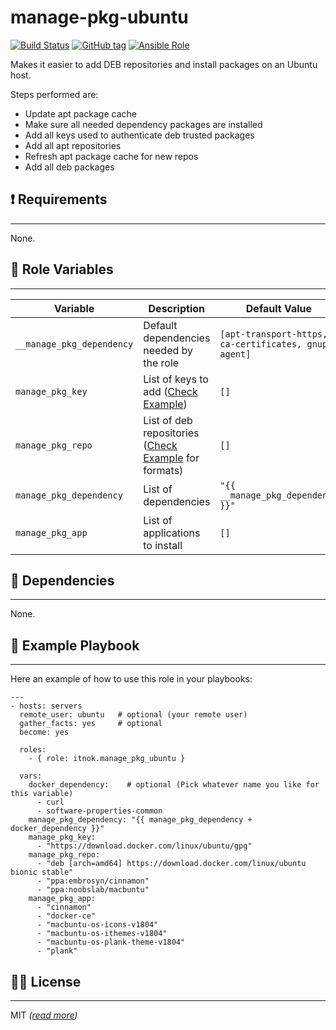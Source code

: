 manage-pkg-ubuntu
==================

[![Build Status](https://travis-ci.org/itnok/ansible-role-install-pkg-ubuntu.svg?branch=master)](https://travis-ci.org/itnok/ansible-role-install-pkg-ubuntu) [![GitHub tag](https://img.shields.io/github/v/tag/itnok/ansible-role-install-pkg-ubuntu?sort=semver)](https://github.com/itnok/ansible-role-install-pkg-ubuntu/tags/) [![Ansible Role](https://img.shields.io/ansible/role/47006)](https://galaxy.ansible.com/itnok/manage_pkg_ubuntu)

Makes it easier to add DEB repositories and install packages on an Ubuntu host.

Steps performed are:

  - Update apt package cache
  - Make sure all needed dependency packages are installed
  - Add all keys used to authenticate deb trusted packages
  - Add all apt repositories
  - Refresh apt package cache for new repos
  - Add all deb packages


## :exclamation: Requirements
-----------------------------

None.


## :abcd: Role Variables
------------------------

| Variable                   | Description                                                               | Default Value                                         |
|----------------------------|---------------------------------------------------------------------------|-------------------------------------------------------|
| `__manage_pkg_dependency` | Default dependencies needed by the role                                   | `[apt-transport-https, ca-certificates, gnupg-agent]` |
| `manage_pkg_key`          | List of keys to add ([Check Example](#notebook-example-playbook))                  | `[]`                                                  |
| `manage_pkg_repo`         | List of deb repositories ([Check Example](#notebook-example-playbook) for formats) | `[]`                                                  |
| `manage_pkg_dependency`   | List of dependencies                                                      | `"{{ __manage_pkg_dependency }}"`                    |
| `manage_pkg_app`          | List of applications to install                                           | `[]`                                                  |


## :link: Dependencies
----------------------

None.


## :notebook: Example Playbook
------------------------------

Here an example of how to use this role in your playbooks:

```
---
- hosts: servers
  remote_user: ubuntu   # optional (your remote user)
  gather_facts: yes     # optional
  become: yes

  roles:
    - { role: itnok.manage_pkg_ubuntu }

  vars:
    docker_dependency:    # optional (Pick whatever name you like for this variable)
      - curl
      - software-properties-common
    manage_pkg_dependency: "{{ manage_pkg_dependency + docker_dependency }}"
    manage_pkg_key:
      - "https://download.docker.com/linux/ubuntu/gpg"
    manage_pkg_repo:
      - "deb [arch=amd64] https://download.docker.com/linux/ubuntu bionic stable"
      - "ppa:embrosyn/cinnamon"
      - "ppa:noobslab/macbuntu"
    manage_pkg_app:
      - "cinnamon"
      - "docker-ce"
      - "macbuntu-os-icons-v1804"
      - "macbuntu-os-ithemes-v1804"
      - "macbuntu-os-plank-theme-v1804"
      - "plank"
```

## :guardsman: License
----------------------

MIT _([read more](LICENSE.md))_
